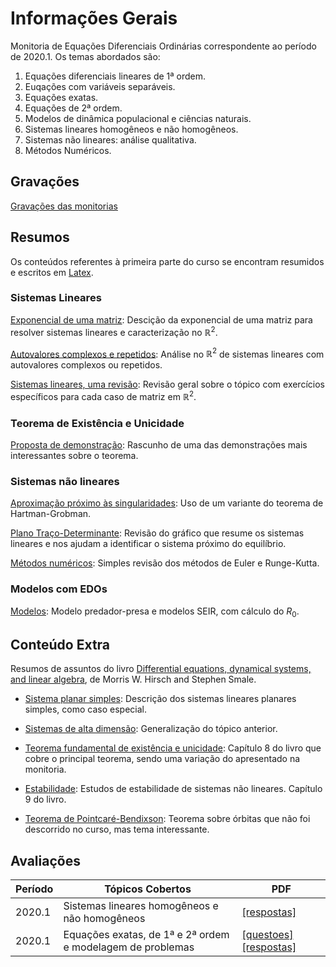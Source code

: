 # Informações Gerais 

Monitoria de Equações Diferenciais Ordinárias correspondente ao período de
2020.1. Os temas abordados são: 

1. Equações diferenciais lineares de 1ª ordem. 
2. Euqações com variáveis separáveis. 
3. Equações exatas.
4. Equações de 2ª ordem.
5. Modelos de dinâmica populacional e ciências naturais. 
6. Sistemas lineares homogêneos e não homogêneos.
7. Sistemas não lineares: análise qualitativa. 
8. Métodos Numéricos.  

## Gravações 

[Gravações das monitorias](https://gvmail-my.sharepoint.com/:f:/g/personal/b37214_fgv_edu_br/Etl6dkUINLdGjXAbqjLVNCsBCWN7au78SCnEc2y8djkWbg?e=2IZBYP)

## Resumos

Os conteúdos referentes à primeira parte do curso se encontram resumidos e
escritos em [Latex](). 

### Sistemas Lineares

[Exponencial de uma matriz](): Descição da exponencial de uma matriz para
resolver sistemas lineares e caracterização no $\mathbb{R}^2$. 

[Autovalores complexos e repetidos](): Análise no $\mathbb{R}^2$ de sistemas
lineares com autovalores complexos ou repetidos. 

[Sistemas lineares, uma revisão](): Revisão geral sobre o tópico com
exercícios específicos para cada caso de matriz em $\mathbb{R}^2$. 

### Teorema de Existência e Unicidade 

[Proposta de demonstração](): Rascunho de uma das demonstrações mais
interessantes sobre o teorema. 

### Sistemas não lineares 

[Aproximação próximo às singularidades](): Uso de um variante do teorema de
Hartman-Grobman. 

[Plano Traço-Determinante](): Revisão do gráfico que resume os sistemas
lineares e nos ajudam a identificar o sistema próximo do equilíbrio. 

[Métodos numéricos](): Simples revisão dos métodos de Euler e Runge-Kutta. 

### Modelos com EDOs

[Modelos](): Modelo predador-presa e modelos SEIR, com cálculo do $R_0$. 

## Conteúdo Extra 

Resumos de assuntos do livro [Differential equations, dynamical systems, and
linear
algebra](https://www.researchgate.net/publication/44509445_Differential_equations_dynamical_systems_and_linear_algebra_Morris_W_Hirsch_and_Stephen_Smale),
de Morris W. Hirsch and Stephen Smale. 

- [Sistema planar simples](): Descrição dos sistemas lineares planares simples,
como caso especial. 

- [Sistemas de alta dimensão](): Generalização do tópico anterior. 

- [Teorema fundamental de existência e unicidade](): Capítulo 8 do livro que
  cobre o principal teorema, sendo uma variação do apresentado na monitoria. 

- [Estabilidade](): Estudos de estabilidade de sistemas não lineares. Capítulo
  9 do livro. 

- [Teorema de Pointcaré-Bendixson](): Teorema sobre órbitas que não foi
  descorrido no curso, mas tema interessante.


## Avaliações 

|Período|Tópicos Cobertos|PDF|
|-------|----------------|---|
|2020.1|Sistemas lineares homogêneos e não homogêneos|[[respostas]]()|
|2020.1|Equações exatas, de 1ª e 2ª ordem e modelagem de problemas|[[questoes]]()[ [respostas]]()|